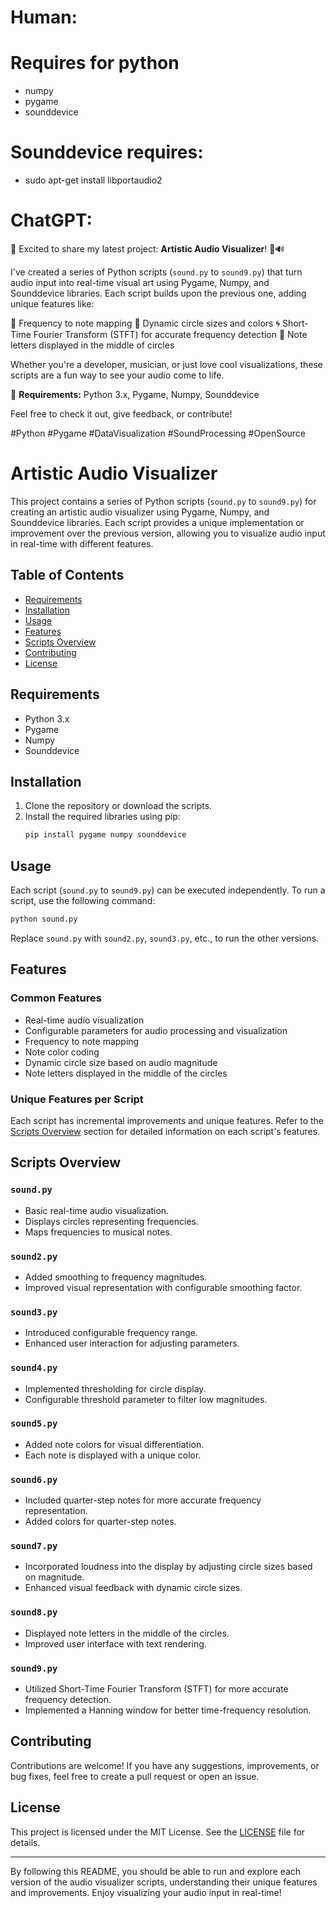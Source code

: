# Human:
# Requires for python

- numpy
- pygame
- sounddevice

# Sounddevice requires:

- sudo apt-get install libportaudio2


# ChatGPT:

🚀 Excited to share my latest project: **Artistic Audio Visualizer**! 🎨🔊

I've created a series of Python scripts (`sound.py` to `sound9.py`) that turn audio input into real-time visual art using Pygame, Numpy, and Sounddevice libraries. Each script builds upon the previous one, adding unique features like:

🎼 Frequency to note mapping
🌈 Dynamic circle sizes and colors
🌀 Short-Time Fourier Transform (STFT) for accurate frequency detection
🎨 Note letters displayed in the middle of circles

Whether you're a developer, musician, or just love cool visualizations, these scripts are a fun way to see your audio come to life.

🔧 **Requirements:** Python 3.x, Pygame, Numpy, Sounddevice

Feel free to check it out, give feedback, or contribute!

#Python #Pygame #DataVisualization #SoundProcessing #OpenSource

# Artistic Audio Visualizer

This project contains a series of Python scripts (`sound.py` to `sound9.py`) for creating an artistic audio visualizer using Pygame, Numpy, and Sounddevice libraries. Each script provides a unique implementation or improvement over the previous version, allowing you to visualize audio input in real-time with different features.

## Table of Contents

- [Requirements](#requirements)
- [Installation](#installation)
- [Usage](#usage)
- [Features](#features)
- [Scripts Overview](#scripts-overview)
- [Contributing](#contributing)
- [License](#license)

## Requirements

- Python 3.x
- Pygame
- Numpy
- Sounddevice

## Installation

1. Clone the repository or download the scripts.
2. Install the required libraries using pip:
    ```bash
    pip install pygame numpy sounddevice
    ```

## Usage

Each script (`sound.py` to `sound9.py`) can be executed independently. To run a script, use the following command:

```bash
python sound.py
```

Replace `sound.py` with `sound2.py`, `sound3.py`, etc., to run the other versions.

## Features

### Common Features
- Real-time audio visualization
- Configurable parameters for audio processing and visualization
- Frequency to note mapping
- Note color coding
- Dynamic circle size based on audio magnitude
- Note letters displayed in the middle of the circles

### Unique Features per Script
Each script has incremental improvements and unique features. Refer to the [Scripts Overview](#scripts-overview) section for detailed information on each script's features.

## Scripts Overview

### `sound.py`
- Basic real-time audio visualization.
- Displays circles representing frequencies.
- Maps frequencies to musical notes.

### `sound2.py`
- Added smoothing to frequency magnitudes.
- Improved visual representation with configurable smoothing factor.

### `sound3.py`
- Introduced configurable frequency range.
- Enhanced user interaction for adjusting parameters.

### `sound4.py`
- Implemented thresholding for circle display.
- Configurable threshold parameter to filter low magnitudes.

### `sound5.py`
- Added note colors for visual differentiation.
- Each note is displayed with a unique color.

### `sound6.py`
- Included quarter-step notes for more accurate frequency representation.
- Added colors for quarter-step notes.

### `sound7.py`
- Incorporated loudness into the display by adjusting circle sizes based on magnitude.
- Enhanced visual feedback with dynamic circle sizes.

### `sound8.py`
- Displayed note letters in the middle of the circles.
- Improved user interface with text rendering.

### `sound9.py`
- Utilized Short-Time Fourier Transform (STFT) for more accurate frequency detection.
- Implemented a Hanning window for better time-frequency resolution.

## Contributing

Contributions are welcome! If you have any suggestions, improvements, or bug fixes, feel free to create a pull request or open an issue.

## License

This project is licensed under the MIT License. See the [LICENSE](LICENSE) file for details.

---

By following this README, you should be able to run and explore each version of the audio visualizer scripts, understanding their unique features and improvements. Enjoy visualizing your audio input in real-time!